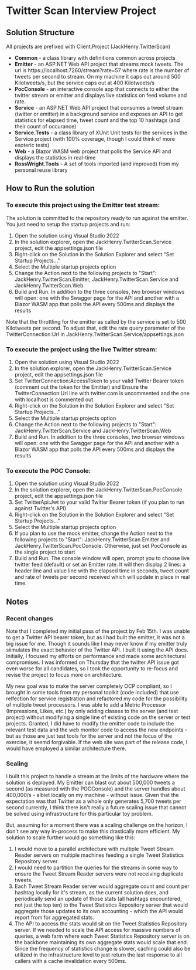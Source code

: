 # Twitter Scan Interview Project

## Solution Structure
All projects are prefixed with Client.Project (JackHenry.TwitterScan)
- **Common** - a class library with definitions common across projects
- **Emitter** - an ASP.NET Web API project that streams mock tweets. The url is https://localhost:7260/stream?rate=57 
	where rate is the number of tweets per second to stream. On my machine it caps out around 500 Kilotweets/s, but the service caps out at 400 Kilotweets/s
- **PocConsole** - an interactive console app that connects to either the twitter stream or emitter and displays live statistics on feed volume and rate.
- **Service** - an ASP.NET Web API project that consumes a tweet stream (twitter or emitter) in a background service
	and exposes an API to get statistics for elapsed time, tweet count and the top 10 hashtags (and their count of occurance)
- **Service.Tests** - a class library of XUnit Unit tests for the services in the Service project (with 100% coverage, though I could think of more esoteric tests)
- **Web** - a Blazor WASM web project that polls the Service API and displays the statistics in real-time
- **RossWright.Tools** - A set of tools imported (and improved) from my personal reuse library
	
## How to Run the solution

### To execute this project using the Emitter test stream:
The solution is committed to the repository ready to run against the emitter. You just need to setup the startup projects and run:

1. Open the solution using Visual Studio 2022
2. In the solution explorer, open the JackHenry.TwitterScan.Service project, edit the appsettings.json file
3. Right-click on the Solution in the Solution Explorer and select "Set Startup Projects..."
4. Select the Multiple startup projects option
5. Change the Action next to the following projects to "Start": JackHenry.TwitterScan.Emitter, JackHenry.TwitterScan.Service and JackHenry.TwitterScan.Web
6. Build and Run. In addition to the three consoles, two browser windows will open: 
		one with the Swagger page for the API and another with 
		a Blazor WASM app that polls the API every 500ms and displays the results 

Note that the throttling for the emitter as called by the service is set to 500 Kilotweets per second. 
	To adjust that, edit the rate query parameter of the TwitterConnection:Url in JackHenry.TwitterScan.Service/appsettings.json

### To execute the project using the live Twitter stream:
1. Open the solution using Visual Studio 2022
2. In the solution explorer, open the JackHenry.TwitterScan.Service project, edit the appsettings.json file
3. Set TwitterConnection:AccessToken to your valid Twitter Bearer token (comment out the token for the Emitter) and
	Ensure the TwitterConnection:Url line with twitter.com is uncommented and the one with localhost is commented out
4. Right-click on the Solution in the Solution Explorer and select "Set Startup Projects..."
5. Select the Multiple startup projects option
6. Change the Action next to the following projects to "Start": JackHenry.TwitterScan.Service and JackHenry.TwitterScan.Web
7. Build and Run. In addition to the three consoles, two browser windows will open: one with the Swagger page for the API and another with a Blazor WASM app that polls the API every 500ms and displays the results 

### To execute the POC Console:
1. Open the solution using Visual Studio 2022
2. In the solution explorer, open the JackHenry.TwitterScan.PocConsole project, edit the appsettings.json file
3. Set TwitterApi:Jwt to your valid Twitter Bearer token (if you plan to run against Twitter's API)
4. Right-click on the Solution in the Solution Explorer and select "Set Startup Projects..."
5. Select the Multiple startup projects option
6. If you plan to use the mock emitter, change the Action next to the following projects to "Start": JackHenry.TwitterScan.Emitter and JackHenry.TwitterScan.PocConsole. Otherwise, just set PocConsole as the single project to start
7. Build and Run. The console window will open, prompt you to choose live twitter feed (default) or set an Emitter rate. It will then display 2 lines: a header line and value line with the elapsed time in seconds, tweet count and rate of tweets per second received which will update in place in real time.
	
## Notes

### Recent changes
Note that I completed my initial pass of the project by Feb 15th. I was unable to get a Twitter API bearer token, but as I had built the emitter, it was not a big issue for me. Though it sounds like I may never know if my emitter truly siimulates the exact behavior of the Twitter API. I built it using the API docs. Initially, I focused my efforts on performance and made some architectural compromises. I was informed on Thursday that the twitter API issue got even worse for all candidates, so I took the opportunity to re-focus and revise the project to focus more on architecture. 

My new goal was to make the server completely OCP compliant, so I brought in some tools from my personal toolkit (code included) that use relfection for service registration and refactored my code for the possibility of multiple tweet processors. I was able to add a Metric Processor (Impressions, Likes, etc.) by only adding classes to the server (and test project) without modifying a single line of existing code on the server or test projects. Granted, I did have to modify the emitter code to include the relevant test data and the web monitor code to access the new endpoints - but as those are just test tools for the server and not the focus of the exercise, it seemd forgivable. If the web site was part of the release code, I would have employed a similar architecture there.

### Scaling
I built this project to handle a stream at the limits of the hardware where the solution is deployed. My Emitter can blast out about 500,000 tweets a second (as measured with the POCConsole) and the server handles about 400,000/s - albiet locally on my machine - without issue. Given that the expectation was that Twitter as a whole only generates 5,700 tweets per second currently, I think there isn't really a future scaling issue that cannot be solved using infrastructure for this particular toy problem. 

But, assuming for a moment there was a scaling challenge on the horizon, I don't see any way in-process to make this drastically more efficient. My solution to scale further would go something like this: 
1. I would move to a parallel architecture with multiple Tweet Stream Reader servers on multiple machines feeding a single Tweet Statistics Repository server.
2. I would need to partition the queries for the streams in some way to ensure the Tweet Stream Reader servers were not receiving duplicate tweets. 
3. Each Tweet Stream Reader server would aggregate count and count per hashtag locally for it's stream, as the current solution does, and periodically send an update of those stats (all hashtags encountered, not just the top ten) to the Tweet Statistics Repository server that would aggregate those updates to its own accounting - which the API would report from for aggregated stats.
4. The API to access the stats would sit on the Tweet Statistics Repository server. If we needed to scale the API access for massive numbers of queries, a web farm where each Tweet Statistics Repository server is on the backbone maintaining its own aggregate stats would scale that end. Since the frequency of statistics change is slower, caching could also be utilized in the infrastructure level to just return the last response to all callers with a cache invalidation every 500ms.